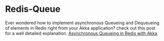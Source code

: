 # Redis-Queue
Ever wondered how to implement asynchronous Queueing and Dequeueing of elements in Redis right from your Akka application?
check out this post for a well detailed explanation.
[Asynchronous Queueing in Redis with Akka](https://medium.com/swlh/asynchronous-queueing-in-redis-with-akka-8b707b784bca)
